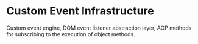 Custom Event Infrastructure
===========================

Custom event engine, DOM event listener abstraction layer, AOP methods for subscribing to the execution of object methods.
